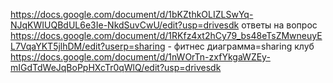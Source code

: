 https://docs.google.com/document/d/1bKZthkOLIZLSwYq-NJqKWIUQBdUL6e3Ie-NkdSuvCwU/edit?usp=drivesdk ответы на вопрос
https://docs.google.com/document/d/1RKfz4xt2hCy79_bs48eTsZMwneuyEL7VqaYKT5jlhDM/edit?userp=sharing - фитнес диаграмма=sharing клуб
https://docs.google.com/document/d/1nWOrTn-zxfYkgaWZEy-mIGdTdWeJqBoPpHXcTr0qWlQ/edit?usp=drivesdk
